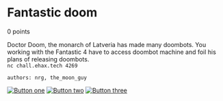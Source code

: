 # Fantastic doom
0 points

Doctor Doom, the monarch of Latveria has made many doombots. You working with the Fantastic 4 have to access doombot machine and foil his plans of releasing doombots. <br>
`nc chall.ehax.tech 4269`

`authors: nrg, the_moon_guy`

[![Button one]](https://chall.ehax.tech/ehax-ctf-ehax25/fantastic_doom/chall)
[![Button two]](https://chall.ehax.tech/ehax-ctf-ehax25/fantastic_doom/libc-2.27.so)
[![Button three]](https://chall.ehax.tech/ehax-ctf-ehax25/fantastic_doom/ld-2.27.so)



[Button one]: https://img.shields.io/badge/Handout1-37a779?style=for-the-badge
[Button two]: https://img.shields.io/badge/Handout2-37a779?style=for-the-badge
[Button three]: https://img.shields.io/badge/Handout3-37a779?style=for-the-badge
